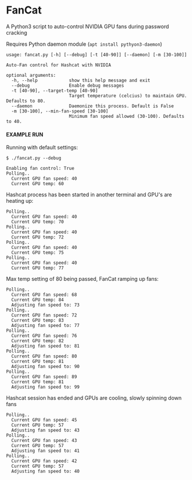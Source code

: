 # FanCat
A Python3 script to auto-control NVIDIA GPU fans during password cracking 

Requires Python daemon module (`apt install pythyon3-daemon`)

```
usage: fancat.py [-h] [--debug] [-t [40-90]] [--daemon] [-m [30-100]]

Auto-Fan control for Hashcat with NVIDIA

optional arguments:
  -h, --help            show this help message and exit
  --debug               Enable debug messages
  -t [40-90], --target-temp [40-90]
                        Target temperature (celcius) to maintain GPU. Defaults to 80.
  --daemon              Daemonize this process. Default is False
  -m [30-100], --min-fan-speed [30-100]
                        Minimum fan speed allowed (30-100). Defaults to 40.
```

#### EXAMPLE RUN
Running with default settings:

```
$ ./fancat.py --debug

Enabling fan control: True
Polling..
  Current GPU fan speed: 40
  Current GPU temp: 60
```
Hashcat process has been started in another terminal and GPU's are heating up:

```
Polling..
  Current GPU fan speed: 40
  Current GPU temp: 70
Polling..
  Current GPU fan speed: 40
  Current GPU temp: 72
Polling..
  Current GPU fan speed: 40
  Current GPU temp: 75
Polling..
  Current GPU fan speed: 40
  Current GPU temp: 77
```

Max temp setting of 80 being passed, FanCat ramping up fans:

```
Polling..
  Current GPU fan speed: 68
  Current GPU temp: 84
  Adjusting fan speed to: 73
Polling..
  Current GPU fan speed: 72
  Current GPU temp: 83
  Adjusting fan speed to: 77
Polling..
  Current GPU fan speed: 76
  Current GPU temp: 82
  Adjusting fan speed to: 81
Polling..
  Current GPU fan speed: 80
  Current GPU temp: 81
  Adjusting fan speed to: 90
Polling..
  Current GPU fan speed: 89
  Current GPU temp: 81
  Adjusting fan speed to: 99
  ```
Hashcat session has ended and GPUs are cooling, slowly spinning down fans
```
Polling..
  Current GPU fan speed: 45
  Current GPU temp: 57
  Adjusting fan speed to: 43
Polling..
  Current GPU fan speed: 43
  Current GPU temp: 57
  Adjusting fan speed to: 41
Polling..
  Current GPU fan speed: 42
  Current GPU temp: 57
  Adjusting fan speed to: 40
```

